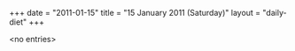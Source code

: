 +++
date = "2011-01-15"
title = "15 January 2011 (Saturday)"
layout = "daily-diet"
+++

\<no entries\>